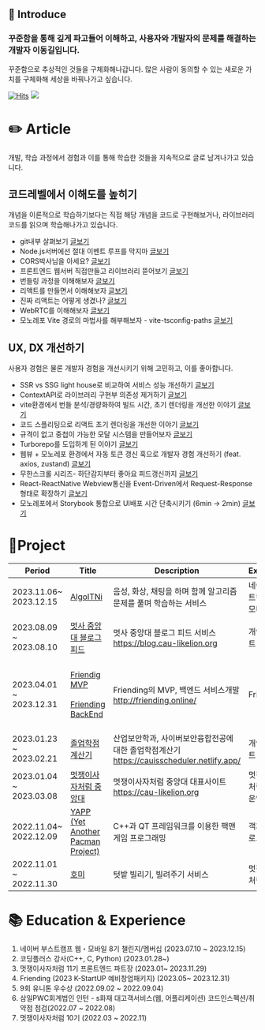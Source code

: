 ## 🚀 Introduce

### 꾸준함을 통해 깊게 파고들어 이해하고, 사용자와 개발자의 문제를 해결하는 개발자 이동길입니다.

꾸준함으로 추상적인 것들을 구체화해나갑니다. 많은 사람이 동의할 수 있는 새로운 가치를 구체화해 세상을 바꿔나가고 싶습니다.

[![Hits](https://hits.seeyoufarm.com/api/count/incr/badge.svg?url=https%3A%2F%2Fgithub.com%2Fd0422%2Fhit-counter&count_bg=%23FF7F50&title_bg=%23555555&icon=soundcloud.svg&icon_color=%23FF7F50&title=d0422&edge_flat=false)](https://hits.seeyoufarm.com)
<a href="https://0422.tistory.com/"><img src="https://img.shields.io/badge/-Blog-coral?logo=Blogger&logoColor=white"/></a>

# ✏️ Article

개발, 학습 과정에서 경험과 이를 통해 학습한 것들을 지속적으로 글로 남겨나가고 있습니다.

## 코드레벨에서 이해도를 높히기

개념을 이론적으로 학습하기보다는 직접 해당 개념을 코드로 구현해보거나, 라이브러리 코드를 읽으며 학습해나가고 있습니다.

- git내부 살펴보기 [글보기](https://0422.tistory.com/290)
- Node.js서버에선 절대 이벤트 루프를 막지마 [글보기](https://0422.tistory.com/305)
- CORS박사님을 아세요? [글보기](https://0422.tistory.com/307)
- 프론트엔드 웹서버 직접만들고 라이브러리 뜯어보기 [글보기](https://0422.tistory.com/312)
- 번들링 과정을 이해해보자 [글보기](https://0422.tistory.com/315)
- 리액트를 만들면서 이해해보자 [글보기](https://0422.tistory.com/317)
- 진짜 리액트는 어떻게 생겼나? [글보기](https://0422.tistory.com/321)
- WebRTC를 이해해보자 [글보기](https://0422.tistory.com/324)
- 모노레포 Vite 경로의 마법사를 해부해보자 - vite-tsconfig-paths [글보기](https://0422.tistory.com/358)

## UX, DX 개선하기

사용자 경험은 물론 개발자 경험을 개선시키기 위해 고민하고, 이를 좋아합니다.

- SSR vs SSG light house로 비교하여 서비스 성능 개선하기 [글보기](https://0422.tistory.com/295)
- ContextAPI로 라이브러리 구현부 의존성 제거하기 [글보기](https://0422.tistory.com/335)
- vite환경에서 번들 분석/경량화하여 빌드 시간, 초기 렌더링을 개선한 이야기 [글보기](https://0422.tistory.com/340)
- 코드 스플리팅으로 리액트 초기 렌더링을 개선한 이야기 [글보기](https://0422.tistory.com/341)
- 규격이 없고 중첩이 가능한 모달 시스템을 만들어보자 [글보기](https://0422.tistory.com/328)
- Turborepo를 도입하게 된 이야기 [글보기](https://0422.tistory.com/344)
- 웹뷰 + 모노레포 환경에서 자동 토큰 갱신 훅으로 개발자 경험 개선하기 (feat. axios, zustand) [글보기](https://0422.tistory.com/348)
- 무한스크롤 시리즈- 하단감지부터 좋아요 피드갱신까지 [글보기](https://0422.tistory.com/349)
- React-ReactNative Webview통신을 Event-Driven에서 Request-Response형태로 확장하기 [글보기](https://0422.tistory.com/354)
- 모노레포에서 Storybook 통합으로 UI배포 시간 단축시키기 (6min -> 2min) [글보기](https://0422.tistory.com/357)

# 🚀Project

| Period                  | Title                                                                                                                                             | Description                                                                                | Experience                   | Tech Stack                                                                                    |
| ----------------------- | ------------------------------------------------------------------------------------------------------------------------------------------------- | ------------------------------------------------------------------------------------------ | ---------------------------- | --------------------------------------------------------------------------------------------- |
| 2023.11.06~ 2023.12.15  | [AlgoITNi](https://github.com/boostcampwm2023/web05-AlgoITNi)                                                                                     | 음성, 화상, 채팅을 하며 함께 알고리즘 문제를 풀며 학습하는 서비스                          | 네이버 부스트캠프 웹・모바일 | WebRTC, React Typescript, CRDT                                                                |
| 2023.08.09 ~ 2023.08.10 | [멋사 중앙대 블로그 피드](https://github.com/d0422/blog-cau-likelion)                                                                             | 멋사 중앙대 블로그 피드 서비스<br> https://blog.cau-likelion.org                           | 개인프로젝트                 | NextJS,Typescript, Vercel, Express, FCM(push notification)                                    |
| 2023.04.01 ~ 2023.12.31 | [Friendig MVP ](https://github.com/friending-online/friending-mvp)<br><br>[Friending BackEnd](https://github.com/friending-online/friending-back) | Friending의 MVP, 백엔드 서비스개발 <br>http://friending.online/                            | Friending                    | React, Typscript, Netlify<br><br> NodeJS, Express, TypeORM, EC2, S3, CodeDeploy, Jest, Docker |
| 2023.01.23 ~ 2023.02.21 | [졸업학점계산기](https://github.com/d0422/CAUIS-scheduler)                                                                                        | 산업보안학과, 사이버보안융합전공에 대한 졸업학점계산기 https://cauisscheduler.netlify.app/ | 개인프로젝트                 | React, Typescript                                                                             |
| 2023.01.04 ~ 2023.03.08 | [멋쟁이사자처럼 중앙대](https://github.com/cau-likelion-org/cau-likelion-next)                                                                    | 멋쟁이사자처럼 중앙대 대표사이트 <br>https://cau-likelion.org                              | 멋쟁이 사자처럼 11기 운영진  | Typescript,NextJS, Amazon Lambda, S3, CloudFront                                              |
| 2022.11.04~ 2022.12.09  | [YAPP (Yet Another Pacman Project)](https://github.com/d0422/yapp)                                                                                | C++과 QT 프레임워크를 이용한 팩맨 게임 프로그래밍                                          | 객체지향프로그래밍           | C++, QT                                                                                       |
| 2022.11.01 ~ 2022.11.30 | [호미](https://github.com/Hang-Jeong-Sal/Front-End)                                                                                               | 텃밭 빌리기, 빌려주기 서비스                                                               | 멋쟁이사자처럼 10기          | Typescript, NextJS, Amazon EC2, S3                                                            |

# 📚 Education & Experience

1.  네이버 부스트캠프 웹・모바일 8기 챌린지/멤버십 (2023.07.10 ~ 2023.12.15)
2.  코딩플러스 강사(C++, C, Python) (2023.01.28~)
3.  멋쟁이사자처럼 11기 프론트엔드 파트장 (2023.01~ 2023.11.29)
4.  Friending (2023 K-StartUP 예비창업패키지) (2023.05~ 2023.12.31)
5.  9회 유니톤 우수상 (2022.09.02 ~ 2022.09.04)
6.  삼일PWC회계법인 인턴 - s화재 대고객서비스(웹, 어플리케이션) 코드인스펙션/취약점 점검(2022.07 ~ 2022.08)
7.  멋쟁이사자처럼 10기 (2022.03 ~ 2022.11)
